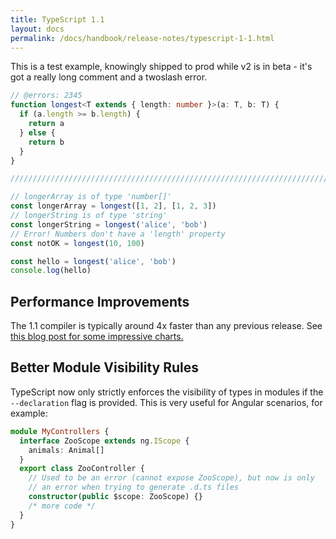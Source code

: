```yaml
---
title: TypeScript 1.1
layout: docs
permalink: /docs/handbook/release-notes/typescript-1-1.html
---
```


This is a test example, knowingly shipped to prod while v2 is in beta - it's got a really long comment and a twoslash error.

```ts twoslash
// @errors: 2345
function longest<T extends { length: number }>(a: T, b: T) {
  if (a.length >= b.length) {
    return a
  } else {
    return b
  }
}

//////////////////////////////////////////////////////////////////////////////////////////////////////////////////////////////////////////////////////

// longerArray is of type 'number[]'
const longerArray = longest([1, 2], [1, 2, 3])
// longerString is of type 'string'
const longerString = longest('alice', 'bob')
// Error! Numbers don't have a 'length' property
const notOK = longest(10, 100)

const hello = longest('alice', 'bob')
console.log(hello)
```

## Performance Improvements

The 1.1 compiler is typically around 4x faster than any previous release. See [this blog post for some impressive charts.](http://blogs.msdn.com/b/typescript/archive/2014/10/06/announcing-typescript-1-1-ctp.aspx)

## Better Module Visibility Rules

TypeScript now only strictly enforces the visibility of types in modules if the `--declaration` flag is provided. This is very useful for Angular scenarios, for example:

```ts
module MyControllers {
  interface ZooScope extends ng.IScope {
    animals: Animal[]
  }
  export class ZooController {
    // Used to be an error (cannot expose ZooScope), but now is only
    // an error when trying to generate .d.ts files
    constructor(public $scope: ZooScope) {}
    /* more code */
  }
}
```
